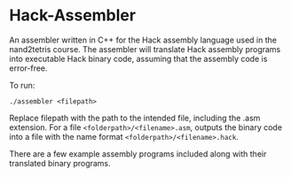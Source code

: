 # Hack-Assembler

An assembler written in C++ for the Hack assembly language used in the nand2tetris course.
The assembler will translate Hack assembly programs into executable Hack binary code, assuming
that the assembly code is error-free.

To run:
```
./assembler <filepath>
```
Replace filepath with the path to the intended file, including the .asm extension. For a file
`<folderpath>/<filename>.asm`, outputs the binary code into a file with the name format
`<folderpath>/<filename>.hack`.

There are a few example assembly programs included along with their translated binary programs.